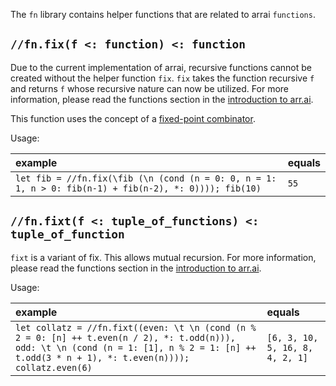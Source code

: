 The `fn` library contains helper functions that are related to arrai `functions`.

## `//fn.fix(f <: function) <: function`

Due to the current implementation of arrai, recursive functions cannot be created without the helper function `fix`. `fix` takes the function recursive `f` and returns `f` whose recursive nature can now be utilized. For more information, please read the functions section in the [introduction to arr.ai](../lang/intro).

This function uses the concept of a [fixed-point combinator](https://en.wikipedia.org/wiki/Fixed-point_combinator).

Usage:

| example | equals |
|:-|:-|
| `let fib = //fn.fix(\fib (\n (cond (n = 0: 0, n = 1: 1, n > 0: fib(n-1) + fib(n-2), *: 0)))); fib(10)` | `55` |

## `//fn.fixt(f <: tuple_of_functions) <: tuple_of_function`

`fixt` is a variant of fix. This allows mutual recursion. For more information, please read the functions section in the [introduction to arr.ai](../lang/intro).

Usage:

| example | equals |
|:-|:-|
| `let collatz = //fn.fixt((even: \t \n (cond (n % 2 = 0: [n] ++ t.even(n / 2), *: t.odd(n))), odd: \t \n (cond (n = 1: [1], n % 2 = 1: [n] ++ t.odd(3 * n + 1), *: t.even(n)))); collatz.even(6)`| `[6, 3, 10, 5, 16, 8, 4, 2, 1]` |
